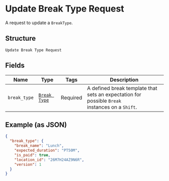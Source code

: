 
# Update Break Type Request

A request to update a `BreakType`.

## Structure

`Update Break Type Request`

## Fields

| Name | Type | Tags | Description |
|  --- | --- | --- | --- |
| `break_type` | [`Break Type`](/doc/models/break-type.md) | Required | A defined break template that sets an expectation for possible `Break`<br>instances on a `Shift`. |

## Example (as JSON)

```json
{
  "break_type": {
    "break_name": "Lunch",
    "expected_duration": "PT50M",
    "is_paid": true,
    "location_id": "26M7H24AZ9N6R",
    "version": 1
  }
}
```

